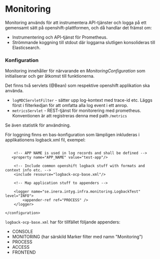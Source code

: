 # Monitoring

Monitoring används för att instrumentera API-tjänster och logga på ett gemensamt sätt på openshift-plattformen, och då handlar det främst om:

* Instrumentering och API-tjänst för Prometheus.
* Strömmande koggning till stdout där loggarna slutligen konsolideras till Elasticsearch.

### Konfiguration

Monitoring innehåller för närvarande en _MonitoringConfiguration_ som initialiserar och ger åtkomst till funktionerna.

Det finns två servlets (@Bean) som respektive openshift applikation ska använda.

* `logMDCServletFilter` - sätter upp log-kontext med trace-id etc. Läggs först i filterkedjan för att omfatta alla log event i ett anrop.
* `metricsServlet` -  REST-tjänst för monitorering med prometheus. Konventionen är att registreras denna med path `/metrics`

Se även statistik för användning.

För loggning finns en bas-konfiguration som lämpligen inkluderas i applikationens logback.xml fil, exempel:

```$xml

    <!-- APP NAME is used in log records and shall be defined -->
   <property name="APP_NAME" value="test-app"/>

    <!-- Include common openshift logback stuff with formats and context info etc. -->
    <include resource="logback-ocp-base.xml"/>
    
    <!-- Map application stuff to appenders -->

    <logger name="se.inera.intyg.infra.monitoring.LogbackTest" level="INFO">
        <appender-ref ref="PROCESS" />
    </logger>

</configuration>

```

`logback-ocp-base.xml` har för tillfället följande appenders:

* CONSOLE
* MONITORING (har särskild Marker filter med namn "Monitoring")
* PROCESS
* ACCESS
* FRONTEND








